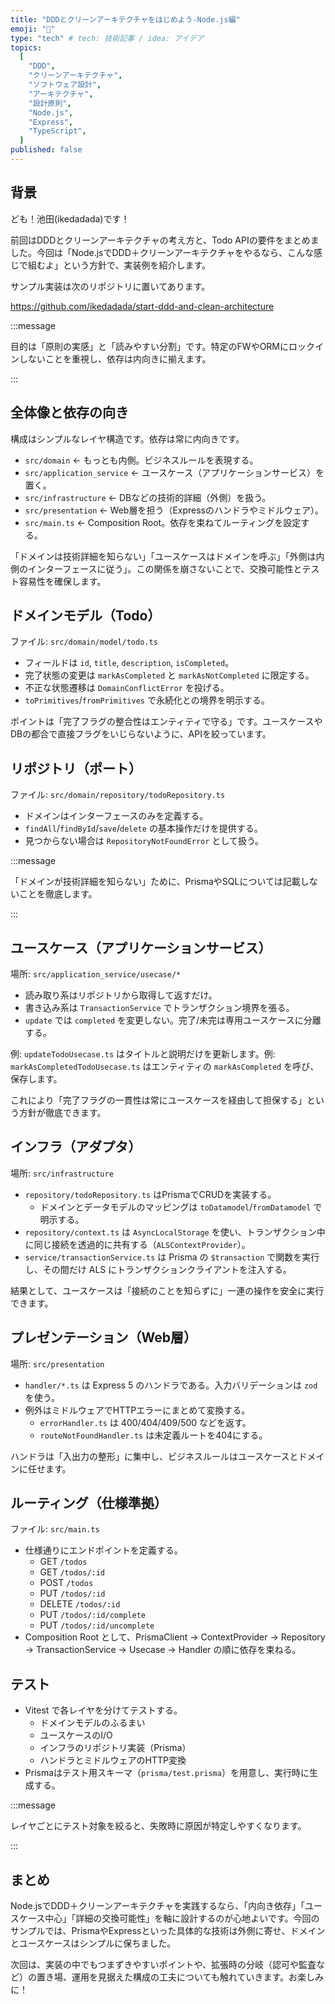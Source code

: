 ```yaml
---
title: "DDDとクリーンアーキテクチャをはじめよう-Node.js編"
emoji: "👏"
type: "tech" # tech: 技術記事 / idea: アイデア
topics:
  [
    "DDD",
    "クリーンアーキテクチャ",
    "ソフトウェア設計",
    "アーキテクチャ",
    "設計原則",
    "Node.js",
    "Express",
    "TypeScript",
  ]
published: false
---
```


## 背景

ども！池田(ikedadada)です！

前回はDDDとクリーンアーキテクチャの考え方と、Todo
APIの要件をまとめました。今回は「Node.jsでDDD＋クリーンアーキテクチャをやるなら、こんな感じで組むよ」という方針で、実装例を紹介します。

サンプル実装は次のリポジトリに置いてあります。

https://github.com/ikedadada/start-ddd-and-clean-architecture

:::message

目的は「原則の実感」と「読みやすい分割」です。特定のFWやORMにロックインしないことを重視し、依存は内向きに揃えます。

:::

## 全体像と依存の向き

構成はシンプルなレイヤ構造です。依存は常に内向きです。

- `src/domain` ← もっとも内側。ビジネスルールを表現する。
- `src/application_service` ← ユースケース（アプリケーションサービス）を置く。
- `src/infrastructure` ← DBなどの技術的詳細（外側）を扱う。
- `src/presentation` ← Web層を担う（Expressのハンドラやミドルウェア）。
- `src/main.ts` ← Composition Root。依存を束ねてルーティングを設定する。

「ドメインは技術詳細を知らない」「ユースケースはドメインを呼ぶ」「外側は内側のインターフェースに従う」。この関係を崩さないことで、交換可能性とテスト容易性を確保します。

## ドメインモデル（Todo）

ファイル: `src/domain/model/todo.ts`

- フィールドは `id`, `title`, `description`, `isCompleted`。
- 完了状態の変更は `markAsCompleted` と `markAsNotCompleted` に限定する。
- 不正な状態遷移は `DomainConflictError` を投げる。
- `toPrimitives`/`fromPrimitives` で永続化との境界を明示する。

ポイントは「完了フラグの整合性はエンティティで守る」です。ユースケースやDBの都合で直接フラグをいじらないように、APIを絞っています。

## リポジトリ（ポート）

ファイル: `src/domain/repository/todoRepository.ts`

- ドメインはインターフェースのみを定義する。
- `findAll`/`findById`/`save`/`delete` の基本操作だけを提供する。
- 見つからない場合は `RepositoryNotFoundError` として扱う。

:::message

「ドメインが技術詳細を知らない」ために、PrismaやSQLについては記載しないことを徹底します。

:::

## ユースケース（アプリケーションサービス）

場所: `src/application_service/usecase/*`

- 読み取り系はリポジトリから取得して返すだけ。
- 書き込み系は `TransactionService` でトランザクション境界を張る。
- `update` では `completed` を変更しない。完了/未完は専用ユースケースに分離する。

例: `updateTodoUsecase.ts` はタイトルと説明だけを更新します。例: `markAsCompletedTodoUsecase.ts`
はエンティティの `markAsCompleted` を呼び、保存します。

これにより「完了フラグの一貫性は常にユースケースを経由して担保する」という方針が徹底できます。

## インフラ（アダプタ）

場所: `src/infrastructure`

- `repository/todoRepository.ts` はPrismaでCRUDを実装する。
  - ドメインとデータモデルのマッピングは `toDatamodel`/`fromDatamodel` で明示する。
- `repository/context.ts` は `AsyncLocalStorage`
  を使い、トランザクション中に同じ接続を透過的に共有する（`ALSContextProvider`）。
- `service/transactionService.ts` は Prisma の `$transaction`
  で関数を実行し、その間だけ ALS にトランザクションクライアントを注入する。

結果として、ユースケースは「接続のことを知らずに」一連の操作を安全に実行できます。

## プレゼンテーション（Web層）

場所: `src/presentation`

- `handler/*.ts` は Express 5 のハンドラである。入力バリデーションは `zod` を使う。
- 例外はミドルウェアでHTTPエラーにまとめて変換する。
  - `errorHandler.ts` は 400/404/409/500 などを返す。
  - `routeNotFoundHandler.ts` は未定義ルートを404にする。

ハンドラは「入出力の整形」に集中し、ビジネスルールはユースケースとドメインに任せます。

## ルーティング（仕様準拠）

ファイル: `src/main.ts`

- 仕様通りにエンドポイントを定義する。
  - GET `/todos`
  - GET `/todos/:id`
  - POST `/todos`
  - PUT `/todos/:id`
  - DELETE `/todos/:id`
  - PUT `/todos/:id/complete`
  - PUT `/todos/:id/uncomplete`
- Composition Root として、PrismaClient → ContextProvider → Repository → TransactionService →
  Usecase → Handler の順に依存を束ねる。

## テスト

- Vitest で各レイヤを分けてテストする。
  - ドメインモデルのふるまい
  - ユースケースのI/O
  - インフラのリポジトリ実装（Prisma）
  - ハンドラとミドルウェアのHTTP変換
- Prismaはテスト用スキーマ（`prisma/test.prisma`）を用意し、実行時に生成する。

:::message

レイヤごとにテスト対象を絞ると、失敗時に原因が特定しやすくなります。

:::

## まとめ

Node.jsでDDD＋クリーンアーキテクチャを実践するなら、「内向き依存」「ユースケース中心」「詳細の交換可能性」を軸に設計するのが心地よいです。今回のサンプルでは、PrismaやExpressといった具体的な技術は外側に寄せ、ドメインとユースケースはシンプルに保ちました。

次回は、実装の中でもつまずきやすいポイントや、拡張時の分岐（認可や監査など）の置き場、運用を見据えた構成の工夫についても触れていきます。お楽しみに！
